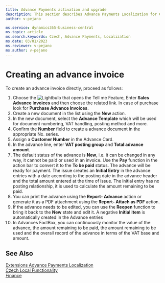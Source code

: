 ```yaml
---
title: Advance Payments activation and upgrade
description: This section describes Advance Payments Localization for Czech extension functionality.
author: v-pejano

ms.service: dynamics365-business-central
ms.topic: article
ms.search.keywords: Czech, Advance Payments, Localization
ms.date: 03/01/2023
ms.reviewer: v-pejano
ms.author: v-pejano
---
```


# Creating an advance invoice

To create an advance invoice directly, proceed as follows:

1. Choose the ![Lightbulb that opens the Tell me Feature](../../media/ui-search/search_small.png "Tell me what you want to do"), Enter **Sales Advance Invoices** and then choose the related link. In case of purchase look for **Purchase Advance Invoices**.
2. Create a new document in the list using the **New** action.
3. In the new document, select the **Advance Template** which will be used for document numbering, VAT handling, posting method and more.
4. Confirm the **Number** field to create a advance document in the appropriate No. series.
5. Assign a **Customer Number** in the Advance Card.
6. In the advance line, enter **VAT posting group** and **Total advance amount**.
7. The default status of the advance is **New**, i.e. it can be changed in any way, it cannot be paid or used in an invoice. Use the **Pay** function in the action bar to convert it to the **To be paid** status. The advance will be ready for payment. 
The issue creates an **Initial Entry** in the advance entries with a date according to the posting date in the advance header and the total amount entered at the time of issue. The initial entry has no posting relationship, it is used to calculate the amount remaining to be paid.
8. You can print the advance using the **Report- Advance** action or generate it as a PDF attachment using the **Report- Attach as PDF** action.
9. If the advance needs to be edited, you can use the **Reopen** function to bring it back to the **New** state and edit it.
A negative **Initial item** is automatically created in the Advance entries
10. In Advances FactBox, you can continuously monitor the value of the advance, the amount remaining to be paid, the amount remaining to be used and the overall record of the advance in terms of the VAT base and amount.

## See Also

[Extensions Advance Payments Localization](ui-extensions-advance-payments-localization-cz.md)  
[Czech Local Functionality](czech-local-functionality.md)  
[Finance](../../finance.md)
